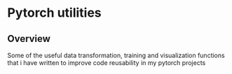 # Pytorch utilities

## Overview
Some of the useful data transformation, training and visualization functions that i have written to improve code reusability in my pytorch projects
